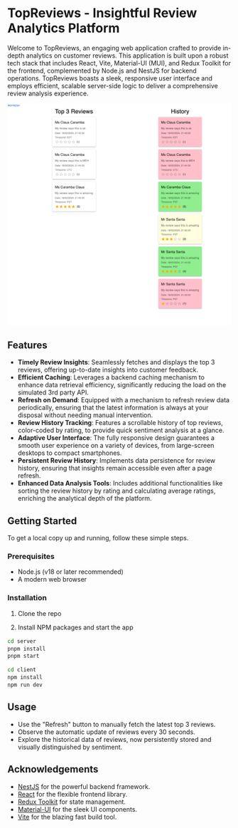 # TopReviews - Insightful Review Analytics Platform

Welcome to TopReviews, an engaging web application crafted to provide in-depth analytics on customer reviews. This application is built upon a robust tech stack that includes React, Vite, Material-UI (MUI), and Redux Toolkit for the frontend, complemented by Node.js and NestJS for backend operations. TopReviews boasts a sleek, responsive user interface and employs efficient, scalable server-side logic to deliver a comprehensive review analysis experience.

![img.png](img.png)

## Features

- **Timely Review Insights**: Seamlessly fetches and displays the top 3 reviews, offering up-to-date insights into customer feedback.
- **Efficient Caching**: Leverages a backend caching mechanism to enhance data retrieval efficiency, significantly reducing the load on the simulated 3rd party API.
- **Refresh on Demand**: Equipped with a mechanism to refresh review data periodically, ensuring that the latest information is always at your disposal without needing manual intervention.
- **Review History Tracking**: Features a scrollable history of top reviews, color-coded by rating, to provide quick sentiment analysis at a glance.
- **Adaptive User Interface**: The fully responsive design guarantees a smooth user experience on a variety of devices, from large-screen desktops to compact smartphones.
- **Persistent Review History**: Implements data persistence for review history, ensuring that insights remain accessible even after a page refresh.
- **Enhanced Data Analysis Tools**: Includes additional functionalities like sorting the review history by rating and calculating average ratings, enriching the analytical depth of the platform.

## Getting Started

To get a local copy up and running, follow these simple steps.

### Prerequisites

- Node.js (v18 or later recommended)
- A modern web browser

### Installation

1. Clone the repo

2. Install NPM packages and start the app
```zsh
cd server
pnpm install
pnpm start
```
```zsh
cd client
npm install
npm run dev
```

## Usage

- Use the "Refresh" button to manually fetch the latest top 3 reviews.
- Observe the automatic update of reviews every 30 seconds.
- Explore the historical data of reviews, now persistently stored and visually distinguished by sentiment.


## Acknowledgements

- [NestJS](https://nestjs.com/) for the powerful backend framework.
- [React](https://reactjs.org/) for the flexible frontend library.
- [Redux Toolkit](https://redux-toolkit.js.org/) for state management.
- [Material-UI](https://mui.com/) for the sleek UI components.
- [Vite](https://vitejs.dev/) for the blazing fast build tool.
